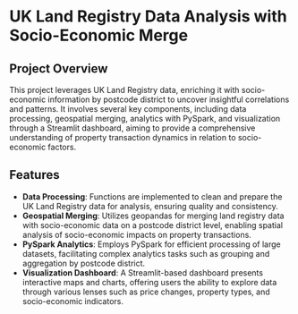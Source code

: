 # UK Land Registry Data Analysis with Socio-Economic Merge

## Project Overview

This project leverages UK Land Registry data, enriching it with socio-economic information by postcode district to uncover insightful correlations and patterns. It involves several key components, including data processing, geospatial merging, analytics with PySpark, and visualization through a Streamlit dashboard, aiming to provide a comprehensive understanding of property transaction dynamics in relation to socio-economic factors.

## Features

- **Data Processing**: Functions are implemented to clean and prepare the UK Land Registry data for analysis, ensuring quality and consistency.
- **Geospatial Merging**: Utilizes geopandas for merging land registry data with socio-economic data on a postcode district level, enabling spatial analysis of socio-economic impacts on property transactions.
- **PySpark Analytics**: Employs PySpark for efficient processing of large datasets, facilitating complex analytics tasks such as grouping and aggregation by postcode district.
- **Visualization Dashboard**: A Streamlit-based dashboard presents interactive maps and charts, offering users the ability to explore data through various lenses such as price changes, property types, and socio-economic indicators.

